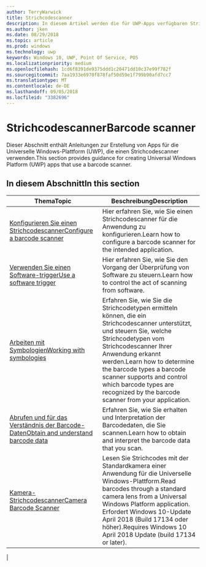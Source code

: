 ```yaml
---
author: TerryWarwick
title: Strichcodescanner
description: In diesem Artikel werden die für UWP-Apps verfügbaren Strichcodescanner-Features aufgeführt, sowie die Links zu den Anleitungen für ihre Verwendung.
ms.author: jken
ms.date: 08/29/2018
ms.topic: article
ms.prod: windows
ms.technology: uwp
keywords: Windows 10, UWP, Point Of Service, POS
ms.localizationpriority: medium
ms.openlocfilehash: 1cd6f8391de9375ddd1c20471dd10c37e99f782f
ms.sourcegitcommit: 7aa1933e6970f878faf50d59e1f799b90afd7cc7
ms.translationtype: MT
ms.contentlocale: de-DE
ms.lasthandoff: 09/05/2018
ms.locfileid: "3382696"
---
```

# <a name="barcode-scanner"></a><span data-ttu-id="0a1b7-104">Strichcodescanner</span><span class="sxs-lookup"><span data-stu-id="0a1b7-104">Barcode scanner</span></span>

<span data-ttu-id="0a1b7-105">Dieser Abschnitt enthält Anleitungen zur Erstellung von Apps für die Universelle Windows-Plattform (UWP), die einen Strichcodescanner verwenden.</span><span class="sxs-lookup"><span data-stu-id="0a1b7-105">This section provides guidance for creating Universal Windows Platform (UWP) apps that use a barcode scanner.</span></span>

## <a name="in-this-section"></a><span data-ttu-id="0a1b7-106">In diesem Abschnitt</span><span class="sxs-lookup"><span data-stu-id="0a1b7-106">In this section</span></span>

|<span data-ttu-id="0a1b7-107">Thema</span><span class="sxs-lookup"><span data-stu-id="0a1b7-107">Topic</span></span> |<span data-ttu-id="0a1b7-108">Beschreibung</span><span class="sxs-lookup"><span data-stu-id="0a1b7-108">Description</span></span> |
|------|------------|
| [<span data-ttu-id="0a1b7-109">Konfigurieren Sie einen Strichcodescanner</span><span class="sxs-lookup"><span data-stu-id="0a1b7-109">Configure a barcode scanner</span></span>](../devices-sensors/pos-barcodescanner-configure.md)  | <span data-ttu-id="0a1b7-110">Hier erfahren Sie, wie Sie einen Strichcodescanner für die Anwendung zu konfigurieren.</span><span class="sxs-lookup"><span data-stu-id="0a1b7-110">Learn how to configure a barcode scanner for the intended application.</span></span> |
| [<span data-ttu-id="0a1b7-111">Verwenden Sie einen Software-trigger</span><span class="sxs-lookup"><span data-stu-id="0a1b7-111">Use a software trigger</span></span>](../devices-sensors/pos-barcodescanner-software-trigger.md) | <span data-ttu-id="0a1b7-112">Hier erfahren Sie, wie Sie den Vorgang der Überprüfung von Software zu steuern.</span><span class="sxs-lookup"><span data-stu-id="0a1b7-112">Learn how to control the act of scanning from software.</span></span> |
| [<span data-ttu-id="0a1b7-113">Arbeiten mit Symbologien</span><span class="sxs-lookup"><span data-stu-id="0a1b7-113">Working with symbologies</span></span>](pos-barcodescanner-symbologies.md) | <span data-ttu-id="0a1b7-114">Erfahren Sie, wie Sie die Strichcodetypen ermitteln können, die ein Strichcodescanner unterstützt, und steuern Sie, welche Strichcodetypen vom Strichcodescanner Ihrer Anwendung erkannt werden.</span><span class="sxs-lookup"><span data-stu-id="0a1b7-114">Learn how to determine the  barcode types a barcode scanner supports and control which barcode types are recognized by the barcode scanner from your application.</span></span> |
| [<span data-ttu-id="0a1b7-115">Abrufen und für das Verständnis der Barcode-Daten</span><span class="sxs-lookup"><span data-stu-id="0a1b7-115">Obtain and understand barcode data</span></span>](pos-barcodescanner-scan-data.md) | <span data-ttu-id="0a1b7-116">Erfahren Sie, wie Sie erhalten und Interpretation der Barcodedaten, die Sie scannen.</span><span class="sxs-lookup"><span data-stu-id="0a1b7-116">Learn how to obtain and interpret the barcode data that you scan.</span></span> |
| [<span data-ttu-id="0a1b7-117">Kamera-Strichcodescanner</span><span class="sxs-lookup"><span data-stu-id="0a1b7-117">Camera Barcode Scanner</span></span>](pos-camerabarcode.md) | <span data-ttu-id="0a1b7-118">Lesen Sie Strichcodes mit der Standardkamera einer Anwendung für die Universelle Windows-Plattform.</span><span class="sxs-lookup"><span data-stu-id="0a1b7-118">Read barcodes through a standard camera lens from a Universal Windows Platform application.</span></span> <span data-ttu-id="0a1b7-119">Erfordert Windows 10-Update April 2018 (Build 17134 oder höher).</span><span class="sxs-lookup"><span data-stu-id="0a1b7-119">Requires Windows 10 April 2018 Update (build 17134 or later).</span></span> |
|
 
